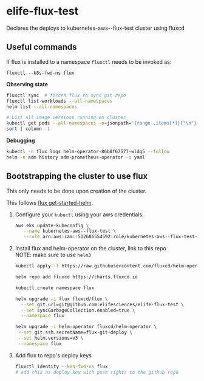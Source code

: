 # elife-flux-test
Declares the deploys to kubernetes-aws--flux-test cluster using fluxcd

## Useful commands

If flux is installed to a namespace `fluxctl` needs to be invoked as:

```
fluxctl --k8s-fwd-ns flux
```

__Observing state__
```sh
fluxctl sync  # forces flux to sync git repo
fluxctl list-workloads --all-namespaces
helm list --all-namespaces

# List all image versions running on cluster
kubectl get pods --all-namespaces -o=jsonpath='{range .items[*]}{"\n"}{.metadata.name}{":\t"}{range .spec.containers[*]}{.image}{", "}{end}{end}' |
sort | column -t
```

__Debugging__
```sh
kubectl -n flux logs helm-operator-86b8f67577-wldq5 --follow
helm -n adm history adm-prometheus-operator -o yaml
```

## Bootstrapping the cluster to use flux

This only needs to be done upon creation of the cluster.

This follows [flux get-started-helm](https://docs.fluxcd.io/en/stable/tutorials/get-started-helm/).

1. Configure your `kubectl` using your aws credentials.
   ```sh
   aws eks update-kubeconfig \
      --name kubernetes-aws--flux-test \
      --role arn:aws:iam::512686554592:role/kubernetes-aws--flux-test--AmazonEKSUserRole
   ```

2. Install flux and helm-operator on the cluster, link to this repo  
   NOTE: make sure to use `helm3`
   ```sh
   kubectl apply -f https://raw.githubusercontent.com/fluxcd/helm-operator/master/deploy/crds.yaml

   helm repo add fluxcd https://charts.fluxcd.io

   kubectl create namespace flux

   helm upgrade -i flux fluxcd/flux \
     --set git.url=git@github.com:elifesciences/elife-flux-test \
     --set syncGarbageCollection.enabled=true \
     --namespace flux

   helm upgrade -i helm-operator fluxcd/helm-operator \
    --set git.ssh.secretName=flux-git-deploy \
    --set helm.versions=v3 \
    --namespace flux
   ```

3. Add flux to repo's deploy keys
   ```sh
   fluxctl identity --k8s-fwd-ns flux
   # add this as deploy key with push rights to the github repo
   ```